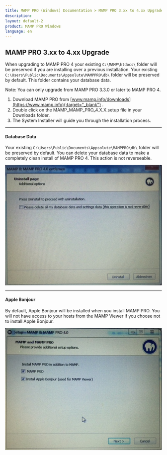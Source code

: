 ```yaml
---
title: MAMP PRO (Windows) Documentation > MAMP PRO 3.xx to 4.xx Upgrade
description: 
layout: default-2
product: MAMP PRO Windows
language: en
---
```


## MAMP PRO 3.xx to 4.xx Upgrade

When upgrading to MAMP PRO 4 your existing `C:\MAMP\htdocs\` folder will be preserved if you are installing over a previous installation. Your existing `C:\Users\Public\Documents\Appsolute\MAMPPRO\db\` folder will be preserved by default. This folder contains your database data.

<div class="alert" role="alert"> 
Note: You can only upgrade from MAMP PRO 3.3.0 or later to MAMP PRO 4.
</div>

1. Download MAMP PRO from [www.mamp.info/downloads](https://www.mamp.info){:target="_blank"} .
2. Double click on the MAMP_MAMP_PRO_4.X.X.setup file in your Downloads folder.
3. The System Installer will guide you through the installation process.

---

#### Database Data

Your existing `C:\Users\Public\Documents\Appsolute\MAMPPRO\db\` folder will be preserved by default. You can delete your database data to make a completely clean install of MAMP PRO 4. This action is not reverseable.

![MAMP](/en/MAMP-PRO-Windows/Installation/MAMP-PRO-3xx-4xx-Upgrade/installDeleteDatabases.jpg)

---

#### Apple Bonjour

By default, Apple Bonjour will be installed when you install MAMP PRO. You will not have access to your hosts from the MAMP Viewer if you choose not to install Apple Bonjour.

![MAMP](/en/MAMP-PRO-Windows/Installation/New-Install/InstallBonjour.jpg)



